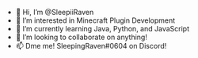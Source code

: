 - 👋 Hi, I’m @SleepiiRaven
- 👀 I’m interested in Minecraft Plugin Development
- 🌱 I’m currently learning Java, Python, and JavaScript
- 💞️ I’m looking to collaborate on anything!
- 📫 Dme me! SleepingRaven#0604 on Discord!

<!---
SleepiiRaven/SleepiiRaven is a ✨ special ✨ repository because its `README.md` (this file) appears on your GitHub profile.
You can click the Preview link to take a look at your changes.
--->
